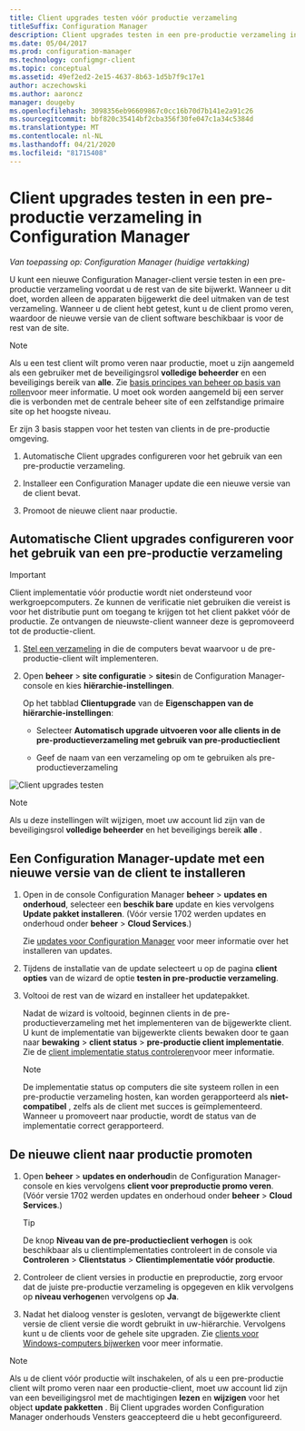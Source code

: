 ```yaml
---
title: Client upgrades testen vóór productie verzameling
titleSuffix: Configuration Manager
description: Client upgrades testen in een pre-productie verzameling in Configuration Manager.
ms.date: 05/04/2017
ms.prod: configuration-manager
ms.technology: configmgr-client
ms.topic: conceptual
ms.assetid: 49ef2ed2-2e15-4637-8b63-1d5b7f9c17e1
author: aczechowski
ms.author: aaroncz
manager: dougeby
ms.openlocfilehash: 3098356eb96609867c0cc16b70d7b141e2a91c26
ms.sourcegitcommit: bbf820c35414bf2cba356f30fe047c1a34c5384d
ms.translationtype: MT
ms.contentlocale: nl-NL
ms.lasthandoff: 04/21/2020
ms.locfileid: "81715408"
---
```

# <a name="how-to-test-client-upgrades-in-a-pre-production-collection-in-configuration-manager"></a>Client upgrades testen in een pre-productie verzameling in Configuration Manager

*Van toepassing op: Configuration Manager (huidige vertakking)*

U kunt een nieuwe Configuration Manager-client versie testen in een pre-productie verzameling voordat u de rest van de site bijwerkt.  Wanneer u dit doet, worden alleen de apparaten bijgewerkt die deel uitmaken van de test verzameling. Wanneer u de client hebt getest, kunt u de client promo veren, waardoor de nieuwe versie van de client software beschikbaar is voor de rest van de site.

> [!NOTE]
> Als u een test client wilt promo veren naar productie, moet u zijn aangemeld als een gebruiker met de beveiligingsrol **volledige beheerder** en een beveiligings bereik van **alle**. Zie [basis principes van beheer op basis van rollen](../../../understand/fundamentals-of-role-based-administration.md)voor meer informatie. U moet ook worden aangemeld bij een server die is verbonden met de centrale beheer site of een zelfstandige primaire site op het hoogste niveau.

 Er zijn 3 basis stappen voor het testen van clients in de pre-productie omgeving.  

1.  Automatische Client upgrades configureren voor het gebruik van een pre-productie verzameling.  

2.  Installeer een Configuration Manager update die een nieuwe versie van de client bevat.  

3.  Promoot de nieuwe client naar productie.  

##  <a name="to-configure-automatic-client-upgrades-to-use-a-pre-production-collection"></a>Automatische Client upgrades configureren voor het gebruik van een pre-productie verzameling  
> [!IMPORTANT]
> Client implementatie vóór productie wordt niet ondersteund voor werkgroepcomputers. Ze kunnen de verificatie niet gebruiken die vereist is voor het distributie punt om toegang te krijgen tot het client pakket vóór de productie.  Ze ontvangen de nieuwste-client wanneer deze is gepromoveerd tot de productie-client.

1. [Stel een verzameling](../collections/create-collections.md) in die de computers bevat waarvoor u de pre-productie-client wilt implementeren.   

2. Open **beheer** > **site configuratie** > **sites**in de Configuration Manager-console en kies **hiërarchie-instellingen**.  

    Op het tabblad **Clientupgrade** van de **Eigenschappen van de hiërarchie-instellingen**:  

   -   Selecteer **Automatisch upgrade uitvoeren voor alle clients in de pre-productieverzameling met gebruik van pre-productieclient**  

   -   Geef de naam van een verzameling op om te gebruiken als pre-productieverzameling  

![Client upgrades testen](media/test-client-upgrades.png)

>[!NOTE]
>Als u deze instellingen wilt wijzigen, moet uw account lid zijn van de beveiligingsrol **volledige beheerder** en het beveiligings bereik **alle** .


##  <a name="to-install-a-configuration-manager-update-that-includes-a-new-version-of-the-client"></a>Een Configuration Manager-update met een nieuwe versie van de client te installeren  

1.  Open in de console Configuration Manager **beheer** > **updates en onderhoud**, selecteer een **beschik bare** update en kies vervolgens **Update pakket installeren**. (Vóór versie 1702 werden updates en onderhoud onder **beheer** > **Cloud Services**.)

     Zie [updates voor Configuration Manager](../../../../core/servers/manage/updates.md) voor meer informatie over het installeren van updates.  

2.  Tijdens de installatie van de update selecteert u op de pagina **client opties** van de wizard de optie **testen in pre-productie verzameling**.  

3.  Voltooi de rest van de wizard en installeer het updatepakket.  

     Nadat de wizard is voltooid, beginnen clients in de pre-productieverzameling met het implementeren van de bijgewerkte client. U kunt de implementatie van bijgewerkte clients bewaken door te gaan naar **bewaking** > **client status** > **pre-productie client implementatie**. Zie de [client implementatie status controleren](../../../../core/clients/deploy/monitor-client-deployment-status.md)voor meer informatie.

    > [!NOTE]
    > De implementatie status op computers die site systeem rollen in een pre-productie verzameling hosten, kan worden gerapporteerd als **niet-compatibel** , zelfs als de client met succes is geïmplementeerd. Wanneer u promoveert naar productie, wordt de status van de implementatie correct gerapporteerd.

##  <a name="to-promote-the-new-client-to-production"></a>De nieuwe client naar productie promoten  

1.  Open **beheer** > **updates en onderhoud**in de Configuration Manager-console en kies vervolgens **client voor preproductie promo veren**. (Vóór versie 1702 werden updates en onderhoud onder **beheer** > **Cloud Services**.)

    > [!TIP]
    > De knop **Niveau van de pre-productieclient verhogen** is ook beschikbaar als u clientimplementaties controleert in de console via **Controleren** > **Clientstatus** > **Clientimplementatie vóór productie**.

2.  Controleer de client versies in productie en preproductie, zorg ervoor dat de juiste pre-productie verzameling is opgegeven en klik vervolgens op **niveau verhogen**en vervolgens op **Ja**.  

3.  Nadat het dialoog venster is gesloten, vervangt de bijgewerkte client versie de client versie die wordt gebruikt in uw-hiërarchie. Vervolgens kunt u de clients voor de gehele site upgraden. Zie [clients voor Windows-computers bijwerken](../../../../core/clients/manage/upgrade/upgrade-clients-for-windows-computers.md) voor meer informatie.  

>[!NOTE]
>Als u de client vóór productie wilt inschakelen, of als u een pre-productie client wilt promo veren naar een productie-client, moet uw account lid zijn van een beveiligingsrol met de machtigingen **lezen** en **wijzigen** voor het object **update pakketten** .
>Bij Client upgrades worden Configuration Manager onderhouds Vensters geaccepteerd die u hebt geconfigureerd.
